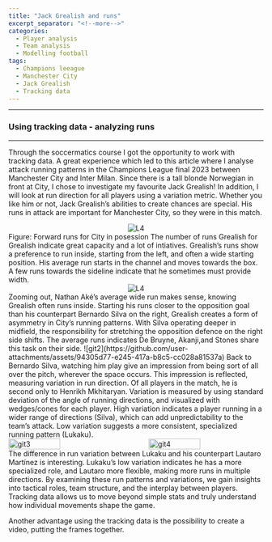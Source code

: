 ```yaml
---
title: "Jack Grealish and runs"
excerpt_separator: "<!--more-->"
categories:
  - Player analysis
  - Team analysis
  - Modelling football
tags:
  - Champions leeague
  - Manchester City
  - Jack Grealish
  - Tracking data
---
```

------------
### Using tracking data - analyzing runs 
------------
<style>
  /* Generell stil for bilder og tekst ved siden av hverandre */
  .figure-text {
    display: flex;
    align-items: flex-start;
    gap: 20px;
    margin-top: 20px;
  }

  /* Gjør bildene responsive */
  .figure-text img {
    width: 40%; /* Bildene tar 40% av bredden */
    max-width: 300px; /* Begrens maksimal bredde på PC */
  }

  /* Teksten ved siden av bildene */
  .figure-text p {
    flex: 1; /* Teksten tar resten av plassen */
    margin: 0;
  }

  /* Responsiv tilpasning for smale skjermer */
  @media screen and (max-width: 768px) {
    .figure-text {
      flex-direction: column; /* Stable bildet og teksten vertikalt */
      align-items: center; /* Midtstill innholdet */
    }

    .figure-text img {
      width: 100%; /* Bildene tar hele bredden på smale skjermer */
      max-width: none; /* Fjern maksimal breddebegrensning */
    }

    .figure-text p {
      text-align: center; /* Juster teksten til midten */
    }
  }
</style>

Through the soccermatics course I got the opportunity to work with tracking data. A great experience which led to this article where I analyse attack running patterns in the Champions League final 2023 between Manchester City and Inter Milan. Since there is a tall blonde Norwegian in front at City, I chose to investigate my favourite Jack Grealish! In addition, I will look at run direction for all players using a variation metric. Whether you like him or not, Jack Grealish’s abilities to create chances are special. His runs in attack are important for Manchester City, so they were in this match.
<div style="text-align:center;">
  <img src="https://github.com/user-attachments/assets/9e95e4b9-4ef5-4beb-a535-feac7dd909ad" alt="L4" style="max-width:80%;"/>
</div> Figure: Forward runs for City in posession
The number of runs Grealish for Grealish indicate great capacity and a lot of intiatives.
Grealish’s runs show a preference to run inside, starting from the left, and often a wide starting position. His average run starts in the channel and moves towards the box. A few runs towards the sideline indicate that he sometimes must provide width.
<div style="text-align:center;">
  <img src="https://github.com/user-attachments/assets/8504e061-0758-4f61-9f7e-d6816372a193" alt="L4" style="max-width:80%;"/>
</div>
Zooming out, Nathan Aké’s average wide run makes sense, knowing Grealish often runs inside. Starting his runs closer to the opposition goal than his counterpart Bernardo Silva on the right, Grealish creates a form of asymmetry in City’s running patterns. With Silva operating deeper in midfield, the responsibility for stretching the opposition defence on the right side shifts. The average runs indicates De Bruyne, Akanji,and Stones share this task on their side.   
![git2](https://github.com/user-attachments/assets/94305d77-e245-417a-b8c5-cc028a81537a)
Back to Bernardo Silva, watching him play give an impression from being sort of all over the pitch, wherever the space occurs. This impression is reflected, measuring variation in run direction. Of all players in the match, he is second only to Henrikh Mkhitaryan. Variation is measured by using standard deviation of the angle of running directions, and visualized with wedges/cones for each player. High variation indicates a player running in a wider range of directions (Silva), which can add unpredictability to the team’s attack. Low variation suggests a more consistent, specialized running pattern (Lukaku).
<div style="display: flex; flex-direction: row; justify-content: space-between; align-items: flex-start;">
  <img src="https://github.com/user-attachments/assets/847cdd11-0f06-4c4a-b703-8e489e77fea2" alt="git3" width="45%" />
  <img src="https://github.com/user-attachments/assets/7ce01e6b-9db4-4c3b-a120-c0af1c9da7d2" alt="git4" width="45%" />
</div>
The difference in run variation between Lukaku and his counterpart Lautaro Martínez is interesting. Lukaku’s low variation indicates he has a more specialized role, and Lautaro more flexible, making more runs in multiple directions. By examining these run patterns and variations, we gain insights into tactical roles, team structure, and the interplay between players. Tracking data allows us to move beyond simple stats and truly understand how individual movements shape the game.

Another advantage using the tracking data is the possibility to create a video, putting the frames together. 





